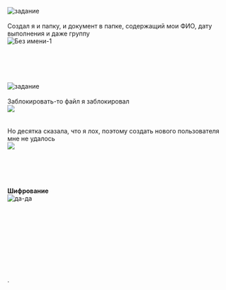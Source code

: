 ![задание](https://user-images.githubusercontent.com/70691206/96773266-ee878300-13ec-11eb-914a-f2052f18d612.jpg)  
   
Создал я и папку, и документ в папке, содержащий мои ФИО, дату выполнения и даже группу  
![Без имени-1](https://user-images.githubusercontent.com/70691206/96774014-10353a00-13ee-11eb-8f3e-16b34408c1ed.jpg)  
    
    
    
    
    
![задание](https://user-images.githubusercontent.com/70691206/96773678-8d13e400-13ed-11eb-8d1b-514a6003918a.jpg)  
   
Заблокировать-то файл я заблокировал  
![](https://user-images.githubusercontent.com/70691206/96775812-bd10b680-13f0-11eb-861c-5ecfd1ff4655.gif)  
   
   
Но десятка сказала, что я лох, поэтому создать нового пользователя мне не удалось  
![](https://user-images.githubusercontent.com/70691206/96772954-8a64bf00-13ec-11eb-862e-d5017a806286.gif)  
    
    
    
    
    
__Шифрование__  
![да-да](https://user-images.githubusercontent.com/70691206/100528076-c3f9c880-31e9-11eb-8d73-e3dd6f10c36f.gif)  
    
    
    
    
    

    
    
    
    
.




